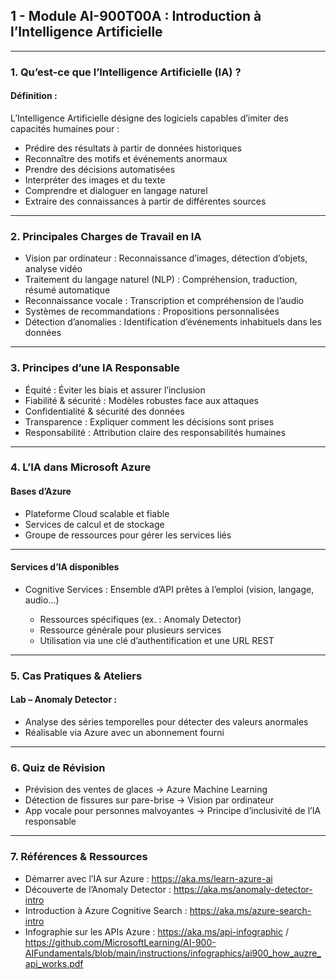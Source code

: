 ## 1 - Module AI-900T00A : Introduction à l’Intelligence Artificielle

---
### 1. Qu’est-ce que l’Intelligence Artificielle (IA) ?
#### Définition : 

L’Intelligence Artificielle désigne des logiciels capables d’imiter des capacités humaines pour :

- Prédire des résultats à partir de données historiques
- Reconnaître des motifs et événements anormaux
- Prendre des décisions automatisées
- Interpréter des images et du texte
- Comprendre et dialoguer en langage naturel
- Extraire des connaissances à partir de différentes sources

---
### 2. Principales Charges de Travail en IA

- Vision par ordinateur : Reconnaissance d’images, détection d’objets, analyse vidéo
- Traitement du langage naturel (NLP) : Compréhension, traduction, résumé automatique
- Reconnaissance vocale : Transcription et compréhension de l’audio
- Systèmes de recommandations : Propositions personnalisées
- Détection d’anomalies : Identification d’événements inhabituels dans les données

---
### 3. Principes d’une IA Responsable

- Équité : Éviter les biais et assurer l’inclusion
- Fiabilité & sécurité : Modèles robustes face aux attaques
- Confidentialité & sécurité des données
- Transparence : Expliquer comment les décisions sont prises
- Responsabilité : Attribution claire des responsabilités humaines

---
### 4. L’IA dans Microsoft Azure
#### Bases d’Azure

- Plateforme Cloud scalable et fiable
- Services de calcul et de stockage
- Groupe de ressources pour gérer les services liés

---
#### Services d’IA disponibles

- Cognitive Services : Ensemble d’API prêtes à l’emploi (vision, langage, audio…)

    - Ressources spécifiques (ex. : Anomaly Detector)
    - Ressource générale pour plusieurs services
    - Utilisation via une clé d’authentification et une URL REST

---
### 5. Cas Pratiques & Ateliers

#### Lab – Anomaly Detector :

- Analyse des séries temporelles pour détecter des valeurs anormales
- Réalisable via Azure avec un abonnement fourni


---
### 6. Quiz de Révision

* Prévision des ventes de glaces → Azure Machine Learning
* Détection de fissures sur pare-brise → Vision par ordinateur
* App vocale pour personnes malvoyantes → Principe d’inclusivité de l’IA responsable


---
### 7. Références & Ressources

* Démarrer avec l’IA sur Azure : https://aka.ms/learn-azure-ai
* Découverte de l’Anomaly Detector : https://aka.ms/anomaly-detector-intro
* Introduction à Azure Cognitive Search : https://aka.ms/azure-search-intro
* Infographie sur les APIs Azure : https://aka.ms/api-infographic / https://github.com/MicrosoftLearning/AI-900-AIFundamentals/blob/main/instructions/infographics/ai900_how_auzre_api_works.pdf
